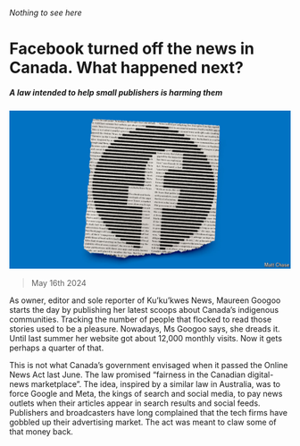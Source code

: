 ###### Nothing to see here

# Facebook turned off the news in Canada. What happened next? 

##### A law intended to help small publishers is harming them 

![image](images/20240518_AMD001.jpg) 

> May 16th 2024 

As owner, editor and sole reporter of Ku’ku’kwes News, Maureen Googoo starts the day by publishing her latest scoops about Canada’s indigenous communities. Tracking the number of people that flocked to read those stories used to be a pleasure. Nowadays, Ms Googoo says, she dreads it. Until last summer her website got about 12,000 monthly visits. Now it gets perhaps a quarter of that.

This is not what Canada’s government envisaged when it passed the Online News Act last June. The law promised “fairness in the Canadian digital-news marketplace”. The idea, inspired by a similar law in Australia, was to force Google and Meta, the kings of search and social media, to pay news outlets when their articles appear in search results and social feeds. Publishers and broadcasters have long complained that the tech firms have gobbled up their advertising market. The act was meant to claw some of that money back.

